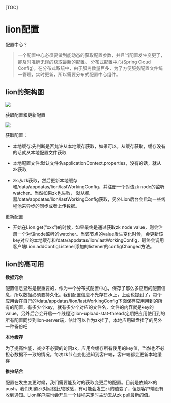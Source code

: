 [TOC]

# lion配置

配置中心？
> 一个配置中心必须要做到能动态的获取配置参数，并且当配置发生变更了，能及时准确无误的获取最新的配置。
> 分布式配置中心(Spring Cloud Config)，在分布式系统中，由于服务数量巨多，为了方便服务配置文件统一管理，实时更新，所以需要分布式配置中心组件。



## lion的架构图
![](https://xiaoboblog-bucket.oss-cn-hangzhou.aliyuncs.com/blog/20231030225942.png)


获取配置和更新配置

![](https://xiaoboblog-bucket.oss-cn-hangzhou.aliyuncs.com/blog/20231030231654.png)

获取配置：
- 本地缓存:先判断是否允许从本地缓存获取，如果可以，从缓存获取，缓存没有的话就从本地配置文件获取

- 本地配置文件:默认文件名applicationContext.properties，没有的话，就从zk获取

- zk:从zk获取，然后更新本地缓存和/data/appdatas/lion/lastWorkingConfig，并注册一个对该zk node的监听watcher。当然如果zk也失败， 就从机器/data/appdatas/lion/lastWorkingConfig获取，另外Lion后台会启动一些线程池来异步的同步或者上传数据。

更新配置
- 开始在Lion.get(“xxx”)的时候，如果最终是通过获取zk node value，则会注册一个对该node监听的watcher。当该节点的value发生变化时候，会更新该key对应的本地缓存和/data/appdatas/lion/lastWorkingConfig，最终会调用客户端Lion.addConfigListener添加的listener的configChanged方法。


## lion的高可用

**数据冗余**

配置信息显然是很重要的，作为一个分布式配置中心，保存了那么多应用的配置信息，所以数据必须要持久化。我们配置信息不光存在zk上，上面也提到了，每个应用会在自己的/data/appdatas/lion/lastWorkingConfig下面保存应用用到的所有的配置，有多少个key，就有多少个对应的文件名，文件的内容就是key的value。另外后台会开启一个线程池lion-upload-stat-thread:定期把应用使用到的所有配置同步到lion-server端，估计可以作为zk挂了，本地应用磁盘挂了的另外一种备份吧

**本地缓存**

为了提高性能，减少不必要的访问zk，应用会缓存所有使用的key值，当然也不必担心数据不一致的情况。每次zk节点变化通知到客户端，客户端都会更新本地缓存

**推拉结合**

配置在发生变更时候，我们需要能及时的获取变更后的配置。目前是依赖zk的push，我们知道zk对网络比较敏感，有可能会发生zk的值变了，但是客户端没有收到通知。Lion客户端也会开启一个线程来定时主动去从zk pull最新的值。


